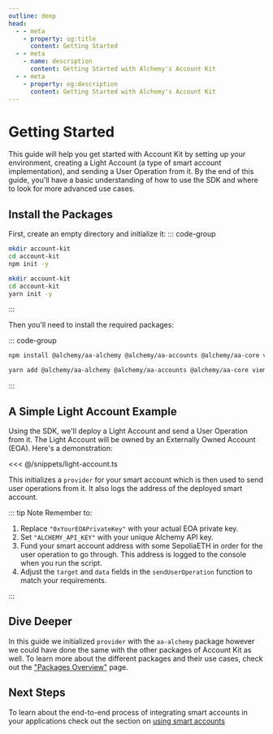 ```yaml
---
outline: deep
head:
  - - meta
    - property: og:title
      content: Getting Started
  - - meta
    - name: description
      content: Getting Started with Alchemy's Account Kit
  - - meta
    - property: og:description
      content: Getting Started with Alchemy's Account Kit
---
```


# Getting Started

This guide will help you get started with Account Kit by setting up your environment, creating a Light Account (a type of smart account implementation), and sending a User Operation from it. By the end of this guide, you'll have a basic understanding of how to use the SDK and where to look for more advanced use cases.

## Install the Packages

First, create an empty directory and initialize it:
::: code-group

```bash [npm]
mkdir account-kit
cd account-kit
npm init -y
```

```bash [yarn]
mkdir account-kit
cd account-kit
yarn init -y
```

:::

Then you'll need to install the required packages:

::: code-group

```bash [npm]
npm install @alchemy/aa-alchemy @alchemy/aa-accounts @alchemy/aa-core viem
```

```bash [yarn]
yarn add @alchemy/aa-alchemy @alchemy/aa-accounts @alchemy/aa-core viem
```

:::

## A Simple Light Account Example

Using the SDK, we'll deploy a Light Account and send a User Operation from it. The Light Account will be owned by an Externally Owned Account (EOA). Here's a demonstration:

<<< @/snippets/light-account.ts

This initializes a `provider` for your smart account which is then used to send user operations from it. It also logs the address of the deployed smart account.

::: tip Note
Remember to:

1. Replace `"0xYourEOAPrivateKey"` with your actual EOA private key.
2. Set `"ALCHEMY_API_KEY"` with your unique Alchemy API key.
3. Fund your smart account address with some SepoliaETH in order for the user operation to go through. This address is logged to the console when you run the script.
4. Adjust the `target` and `data` fields in the `sendUserOperation` function to match your requirements.

:::

## Dive Deeper

In this guide we initialized `provider` with the `aa-alchemy` package however we could have done the same with the other packages of Account Kit as well. To learn more about the different packages and their use cases, check out the ["Packages Overview"](/package-overview) page.

## Next Steps

To learn about the end-to-end process of integrating smart accounts in your applications check out the section on [using smart accounts](/smart-accounts/overview.html)
